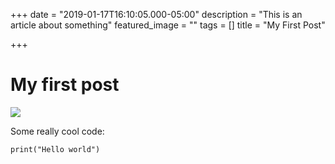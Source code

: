 +++
date = "2019-01-17T16:10:05.000-05:00"
description = "This is an article about something"
featured_image = ""
tags = []
title = "My First Post"

+++

# My first post

![](/media/ooC0lQq.jpg)

Some really cool code:

    print("Hello world")